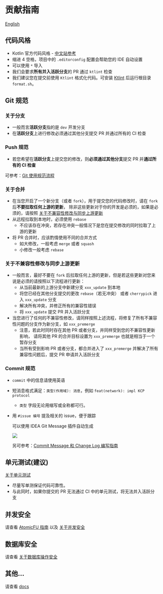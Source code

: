# 贡献指南

[English](CONTRIBUTING.zh-CN.md)

## 代码风格

- Kotlin 官方代码风格 - [中文站参考](https://www.kotlincn.net/docs/reference/coding-conventions.html)
- 缩进 4 空格，项目中的 `.editorconfig` 配置会帮助您的 IDE 自动设置
- 可以使用 `*` 导入
- 我们会要求**所有并入活跃分支**的 PR 通过 `ktlint` 检查
- 我们建议您在提交前使用 `Ktlint` 格式化代码。可安装 [Ktlint](https://ktlint.github.io/) 后运行根目录 `format.sh`。

## Git 规范

### 关于分支

- 一般而言**活跃分支**指的是 `dev` 开发分支
- 在**活跃分支**上进行修改必须通过其他分支提交 PR 并通过所有的 CI 检查


### Push 规范

- 若您希望在**活跃分支**上提交您的修改，则**必须通过其他分支**提交 PR 并**通过所有的 CI 检查**

可参考：[Git 使用规范流程](https://www.ruanyifeng.com/blog/2015/08/git-use-process.html)

### 关于合并

- 在当您开启了一个新分支（或者 `fork`），用于提交您的代码修改时，请在 `fork` 后**不要拉取任何上游的更新**，
  除非这些更新对于你的开发是必须的，如果是必须的，请按照 [关于不兼容性修改与同步上游更新](#关于不兼容性修改与同步上游更新)
- 从远程拉取到本地时，必须使用 `rebase`
  - 不应该存在冲突，若存在冲突一般情况下是您在提交修改的同时拉取了上游的更新
- 将 PR 合并时，应该酌情使用不同的合并方式
  - 如大修改，一般考虑 `merge` 或者 `squash`
  - 小修改一般考虑 `rebase`


### 关于不兼容性修改与同步上游更新

- 一般而言，最好不要在 `fork` 后拉取任何上游的更新，但是若这些更新对您来说是必须的请按照以下流程进行更新：
  - 从当前最新的上游分支中新建分支 `xxx_update` 到本地
  - 将您已经在其他分支提交的更改 `rebase`（若无冲突） 或者 `cherrypick` 进入 `xxx_update` 分支
  - 解决所有冲突，并修正所有的兼容性错误
  - 将 `xxx_update` 提交 PR 并入活跃分支
- 当您进行了任何的不兼容性修改，请同样按照上述流程，将修复了所有不兼容性问题的分支作为新分支，如 `xxx_premerge`
  - 注意，若此时同时存在其他 PR 或者分支，并同样受到您的不兼容性更新影响，
    请将其他 PR 的合并目标设置为 `xxx_premerge` 也就是相当于一个暂存分支
  - 当所有受到影响 PR 或者分支，都合并进入了 `xxx_premerge` 并解决了所有兼容性问题后，提交 PR 申请并入活跃分支

### Commit 规范

- `commit` 中的信息请使用英语
- 短消息格式满足：`类型(作用域): 消息`，例如 `feat(network): impl KCP protocol`
  - `类型` 字段无论用缩写或全称都可行。
- 用 `#issue 编号` 提及相关的 issue，便于跟踪

  可以使用 IDEA Git Message 插件自动生成

  [![](https://user-images.githubusercontent.com/25319400/165979933-7481d332-9171-4ee1-8d37-078187f152a0.png)](https://plugins.jetbrains.com/plugin/13477-git-commit-message-helper)

  另可参考：[Commit Message 和 Change Log 编写指南](https://www.ruanyifeng.com/blog/2016/01/commit_message_change_log.html)


## 单元测试(建议)

[关于单元测试](docs/unittest.md)

- 尽量写单测保证代码可靠性。
- 与此同时，如果你提交的 PR 无法通过 CI 中的单元测试，将无法并入活跃分支

## 并发安全

请查看 [AtomicFU 指南](docs/kotlin-atomicfu.zh-CN.md) 以及 [关于并发安全](docs/concurrency.zh-CN.md)

## 数据库安全

请查看 [关于数据库操作安全](docs/database.zh-CN.md)

## 其他…

请查看 [docs](docs) 

